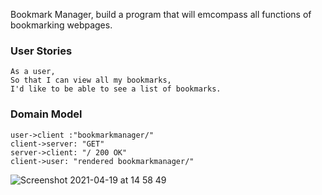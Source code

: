 Bookmark Manager, build a program that will emcompass all functions of bookmarking webpages.

### User Stories

```
As a user,
So that I can view all my bookmarks,
I'd like to be able to see a list of bookmarks.
```

### Domain Model

```
user->client :"bookmarkmanager/"
client->server: "GET"
server->client: "/ 200 OK"
client->user: "rendered bookmarkmanager/"
```

![Screenshot 2021-04-19 at 14 58 49](https://user-images.githubusercontent.com/79852994/115251626-9ecb0f80-a122-11eb-8086-c5bc69bb68a3.png)